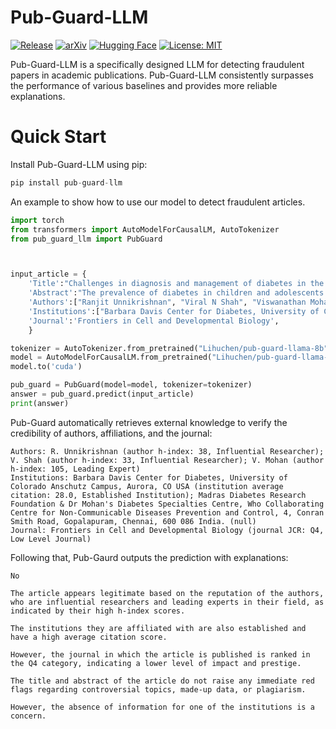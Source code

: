 # Pub-Guard-LLM


[![Release](https://img.shields.io/pypi/v/pandasai?label=Release&style=flat-square)](https://pypi.org/project/pub-guard-llm/)
[![arXiv](https://img.shields.io/badge/arXiv-2502.15429-b31b1b.svg)](https://arxiv.org/html/2502.15429v1)
[![Hugging Face](https://img.shields.io/badge/Hugging%20Face-FFD21E?logo=huggingface&logoColor=000)](https://huggingface.co/Lihuchen/pub-guard-llama-8b)
[![License: MIT](https://img.shields.io/badge/License-MIT-yellow.svg)](https://opensource.org/licenses/MIT)

Pub-Guard-LLM is a specifically designed LLM for detecting fraudulent papers in academic publications. Pub-Guard-LLM consistently surpasses the performance of various baselines and provides more reliable explanations.


# Quick Start
Install Pub-Guard-LLM using pip:
```python
pip install pub-guard-llm
```

An example to show how to use our model to detect fraudulent articles.

```python
import torch
from transformers import AutoModelForCausalLM, AutoTokenizer
from pub_guard_llm import PubGuard



input_article = {
    'Title':"Challenges in diagnosis and management of diabetes in the young.",
    'Abstract':"The prevalence of diabetes in children and adolescents is increasing worldwide, with profound implications on the long-term health of individuals, societies, and nations. The diagnosis and management of diabetes in youth presents several unique challenges. Although type 1 diabetes is more common among children and adolescents, the incidence of type 2 diabetes in youth is also on the rise, particularly among certain ethnic groups. In addition, less common types of diabetes such as monogenic diabetes syndromes and diabetes secondary to pancreatopathy (in some parts of the world) need to be accurately identified to initiate the most appropriate treatment. A detailed patient history and physical examination usually provides clues to the diagnosis. However, specific laboratory and imaging tests are needed to confirm the diagnosis. The management of diabetes in children and adolescents is challenging in some cases due to age-specific issues and the more aggressive nature of the disease. Nonetheless, a patient-centered approach focusing on comprehensive risk factor reduction with the involvement of all concerned stakeholders (the patient, parents, peers and teachers) could help in ensuring the best possible level of diabetes control and prevention or delay of long-term complications. ",
    'Authors':["Ranjit Unnikrishnan", "Viral N Shah", "Viswanathan Mohan"],
    'Institutions':["Barbara Davis Center for Diabetes, University of Colorado Anschutz Campus, Aurora, CO USA", "Madras Diabetes Research Foundation & Dr Mohan's Diabetes Specialties Centre, Who Collaborating Centre for Non-Communicable Diseases Prevention and Control, 4, Conran Smith Road, Gopalapuram, Chennai, 600 086 India."],
    'Journal':'Frontiers in Cell and Developmental Biology',
    }

tokenizer = AutoTokenizer.from_pretrained("Lihuchen/pub-guard-llama-8b")
model = AutoModelForCausalLM.from_pretrained("Lihuchen/pub-guard-llama-8b", torch_dtype=torch.bfloat16)
model.to('cuda')

pub_guard = PubGuard(model=model, tokenizer=tokenizer)
answer = pub_guard.predict(input_article)
print(answer)
```
Pub-Guard automatically retrieves external knowledge to verify the credibility of authors, affiliations, and the journal:
```
Authors: R. Unnikrishnan (author h-index: 38, Influential Researcher); V. Shah (author h-index: 33, Influential Researcher); V. Mohan (author h-index: 105, Leading Expert)
Institutions: Barbara Davis Center for Diabetes, University of Colorado Anschutz Campus, Aurora, CO USA (institution average citation: 28.0, Established Institution); Madras Diabetes Research Foundation & Dr Mohan's Diabetes Specialties Centre, Who Collaborating Centre for Non-Communicable Diseases Prevention and Control, 4, Conran Smith Road, Gopalapuram, Chennai, 600 086 India. (null)
Journal: Frontiers in Cell and Developmental Biology (journal JCR: Q4, Low Level Journal)
```

Following that, Pub-Gaurd outputs the prediction with explanations:
```
No

The article appears legitimate based on the reputation of the authors, who are influential researchers and leading experts in their field, as indicated by their high h-index scores.

The institutions they are affiliated with are also established and have a high average citation score.

However, the journal in which the article is published is ranked in the Q4 category, indicating a lower level of impact and prestige.

The title and abstract of the article do not raise any immediate red flags regarding controversial topics, made-up data, or plagiarism.

However, the absence of information for one of the institutions is a concern.
```
